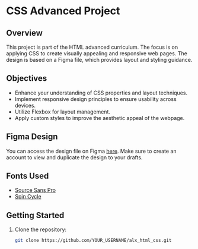 # CSS Advanced Project

## Overview
This project is part of the HTML advanced curriculum. The focus is on applying CSS to create visually appealing and responsive web pages. The design is based on a Figma file, which provides layout and styling guidance.

## Objectives
- Enhance your understanding of CSS properties and layout techniques.
- Implement responsive design principles to ensure usability across devices.
- Utilize Flexbox for layout management.
- Apply custom styles to improve the aesthetic appeal of the webpage.

## Figma Design
You can access the design file on Figma [here](LINK_TO_FIGMA). Make sure to create an account to view and duplicate the design to your drafts.

## Fonts Used
- [Source Sans Pro](https://fonts.google.com/specimen/Source+Sans+Pro)
- [Spin Cycle](https://fonts.google.com/specimen/Spin+Cycle)

## Getting Started
1. Clone the repository:
   ```bash
   git clone https://github.com/YOUR_USERNAME/alx_html_css.git
